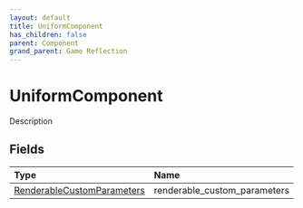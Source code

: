 ```yaml
---
layout: default
title: UniformComponent
has_children: false
parent: Component
grand_parent: Game Reflection
---
```

# UniformComponent
Description 

## Fields

| Type | Name |
|:-------------|:--------------|
| [RenderableCustomParameters](/docs/game-reflection/components/renderable_custom_parameters) | renderable_custom_parameters |

